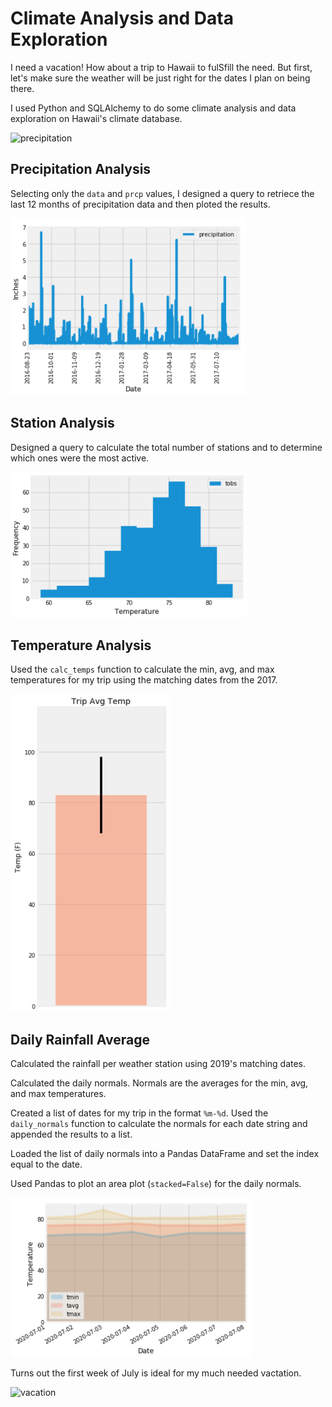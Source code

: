 # Climate Analysis and Data Exploration

I need a vacation! How about a trip to Hawaii to fulSfill the need. But first, let's make sure the weather will be just right for the dates I plan on being there.

I used Python and SQLAlchemy to do some climate analysis and data exploration on Hawaii's climate database. 

![precipitation](Images/vacation2.png)

## Precipitation Analysis

Selecting only the `data` and `prcp` values, I designed a query to retriece the last 12 months of precipitation data and then ploted the results.

![precipitation](Images/prcp.png)

## Station Analysis

Designed a query to calculate the total number of stations and to determine which ones were the most active.

![station-histogram](Images/stations.png)

## Temperature Analysis

Used the `calc_temps` function to calculate the min, avg, and max temperatures for my trip using the matching dates from the 2017.

![temperature](Images/temps.png)

## Daily Rainfall Average

Calculated the rainfall per weather station using 2019's matching dates.

Calculated the daily normals. Normals are the averages for the min, avg, and max temperatures.

Created a list of dates for my trip in the format `%m-%d`. Used the `daily_normals` function to calculate the normals for each date string and appended the results to a list.

Loaded the list of daily normals into a Pandas DataFrame and set the index equal to the date.

Used Pandas to plot an area plot (`stacked=False`) for the daily normals.

![daily-normals](Images/rainfall.png)
  
Turns out the first week of July is ideal for my much needed vactation.

![vacation](Images/vacation3.png)